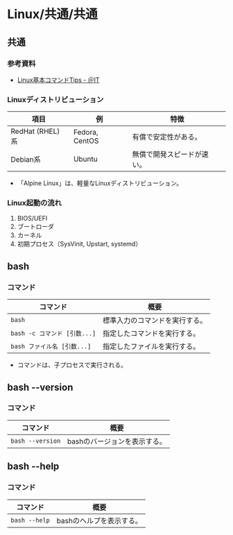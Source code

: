 # Linux/共通/共通

## 共通

### 参考資料

- [Linux基本コマンドTips - ＠IT](https://atmarkit.itmedia.co.jp/ait/series/3065/)

### Linuxディストリビューション

| 項目            | 例             | 特徴                       |
| --------------- | -------------- | -------------------------- |
| RedHat (RHEL)系 | Fedora, CentOS | 有償で安定性がある。       |
| Debian系        | Ubuntu         | 無償で開発スピードが速い。 |

- 「Alpine Linux」は、軽量なLinuxディストリビューション。

### Linux起動の流れ

1. BIOS/UEFI
1. ブートローダ
1. カーネル
1. 初期プロセス（SysVinit, Upstart, systemd）

## bash

### コマンド

| コマンド                     | 概要                           |
| ---------------------------- | ------------------------------ |
| `bash`                       | 標準入力のコマンドを実行する。 |
| `bash -c コマンド [引数...]` | 指定したコマンドを実行する。   |
| `bash ファイル名 [引数...]`  | 指定したファイルを実行する。   |

- コマンドは、子プロセスで実行される。

## bash --version

### コマンド

| コマンド         | 概要                         |
| ---------------- | ---------------------------- |
| `bash --version` | bashのバージョンを表示する。 |

## bash --help

### コマンド

| コマンド      | 概要                     |
| ------------- | ------------------------ |
| `bash --help` | bashのヘルプを表示する。 |

